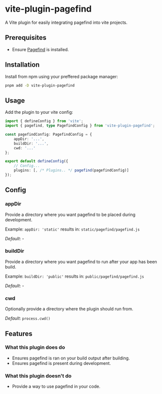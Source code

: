 # vite-plugin-pagefind

A Vite plugin for easily integrating pagefind into vite projects.

## Prerequisites

-   Ensure [Pagefind](https://github.com/CloudCannon/pagefind) is installed.

## Installation

Install from npm using your preffered package manager:

```bash
pnpm add -D vite-plugin-pagefind
```

## Usage

Add the plugin to your vite config:

```ts
import { defineConfig } from 'vite';
import { pagefind, type PagefindConfig } from 'vite-plugin-pagefind';

const pagefindConfig: PagefindConfig = {
	appDir: '...',
	buildDir: '...',
	cwd: '...'
};

export default defineConfig({
	// Config...
	plugins: [, /* Plugins.. */ pagefind(pagefindConfig)]
});
```

## Config

### appDir

Provide a directory where you want pagefind to be placed during development.

Example: `appDir: 'static'` results in: `static/pagefind/pagefind.js`

_Default_: -

### buildDir

Provide a directory where you want pagefind to run after your app has been build.

Example: `buildDir: 'public'` results in: `public/pagefind/pagefind.js`

_Default_: -

### cwd

Optionally provide a directory where the plugin should run from.

_Default_: `process.cwd()`

## Features

### What this plugin does do

-   Ensures pagefind is ran on your build output after building.
-   Ensures pagefind is present during development.

### What this plugin doesn't do

-   Provide a way to use pagefind in your code.
